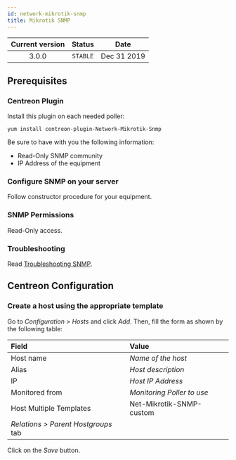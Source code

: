 ```yaml
---
id: network-mikrotik-snmp
title: Mikrotik SNMP
---
```


| Current version | Status | Date |
| :-: | :-: | :-: |
| 3.0.0 | `STABLE` | Dec 31 2019 |

## Prerequisites

### Centreon Plugin

Install this plugin on each needed poller:

``` shell
yum install centreon-plugin-Network-Mikrotik-Snmp
```

Be sure to have with you the following information:

  - Read-Only SNMP community
  - IP Address of the equipment

### Configure SNMP on your server

Follow constructor procedure for your equipment.

### SNMP Permissions

Read-Only access.

### Troubleshooting

Read [Troubleshooting SNMP](http://documentation.centreon.com/docs/centreon-plugins/en/latest/user/guide.html#snmp).

## Centreon Configuration

### Create a host using the appropriate template

Go to *Configuration \> Hosts* and click *Add*. Then, fill the form as shown by the following table:

| Field                                | Value                      |
| :----------------------------------- | :------------------------- |
| Host name                            | *Name of the host*         |
| Alias                                | *Host description*         |
| IP                                   | *Host IP Address*          |
| Monitored from                       | *Monitoring Poller to use* |
| Host Multiple Templates              | Net-Mikrotik-SNMP-custom   |
| *Relations \> Parent Hostgroups* tab |                            |

Click on the *Save* button.


